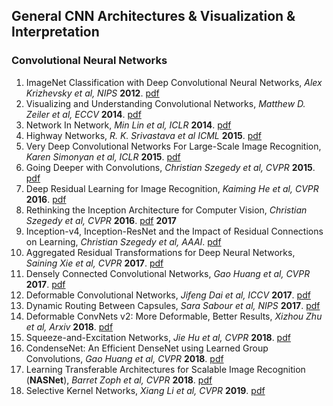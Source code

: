 ## General CNN Architectures & Visualization & Interpretation

### Convolutional Neural Networks
1. ImageNet Classification with Deep Convolutional Neural Networks, *Alex Krizhevsky et al, NIPS* **2012**. [pdf](https://papers.nips.cc/paper/4824-imagenet-classification-with-deep-convolutional-neural-networks.pdf)
1. Visualizing and Understanding Convolutional Networks, *Matthew D. Zeiler et al, ECCV* **2014**. [pdf](https://arxiv.org/pdf/1311.2901.pdf) 
1. Network In Network, *Min Lin et al, ICLR* **2014**. [pdf](https://arxiv.org/pdf/1312.4400.pdf)
1. Highway Networks, *R. K. Srivastava et al ICML* **2015**. [pdf](https://arxiv.org/pdf/1505.00387.pdf)
1. Very Deep Convolutional Networks For Large-Scale Image Recognition, *Karen Simonyan et al, ICLR* **2015**. [pdf](https://arxiv.org/pdf/1409.1556.pdf)
1. Going Deeper with Convolutions, *Christian Szegedy et al, CVPR* **2015**. [pdf](https://www.cs.unc.edu/~wliu/papers/GoogLeNet.pdf)
1. Deep Residual Learning for Image Recognition, *Kaiming He et al, CVPR* **2016**. [pdf](https://arxiv.org/pdf/1512.03385.pdf)
1. Rethinking the Inception Architecture for Computer Vision, *Christian Szegedy et al, CVPR* **2016**. [pdf](https://arxiv.org/pdf/1512.00567.pdf)
**2017**
1. Inception-v4, Inception-ResNet and the Impact of Residual Connections on Learning, *Christian Szegedy et al, AAAI*. [pdf](https://arxiv.org/pdf/1602.07261.pdf)
1. Aggregated Residual Transformations for Deep Neural Networks, *Saining Xie et al, CVPR* **2017**. [pdf](https://arxiv.org/pdf/1611.05431.pdf)
1. Densely Connected Convolutional Networks, *Gao Huang et al, CVPR* **2017**. [pdf](https://arxiv.org/pdf/1608.06993.pdf)
1. Deformable Convolutional Networks, *Jifeng Dai et al, ICCV* **2017**. [pdf](https://arxiv.org/pdf/1703.06211.pdf)
1. Dynamic Routing Between Capsules, *Sara Sabour et al, NIPS* **2017**. [pdf](https://papers.nips.cc/paper/6975-dynamic-routing-between-capsules.pdf)
1. Deformable ConvNets v2: More Deformable, Better Results, *Xizhou Zhu et al, Arxiv* **2018**. [pdf](https://arxiv.org/pdf/1811.11168.pdf)
1. Squeeze-and-Excitation Networks, *Jie Hu et al, CVPR* **2018**. [pdf](https://arxiv.org/pdf/1709.01507.pdf)
1. CondenseNet: An Efficient DenseNet using Learned Group Convolutions, *Gao Huang et al, CVPR* **2018**. [pdf](https://arxiv.org/pdf/1711.09224.pdf)
1. Learning Transferable Architectures for Scalable Image Recognition (**NASNet**), *Barret Zoph et al, CVPR* **2018**. [pdf](https://arxiv.org/pdf/1707.07012.pdf)
1. Selective Kernel Networks, *Xiang Li et al, CVPR* **2019**. [pdf](https://arxiv.org/pdf/1903.06586.pdf)

